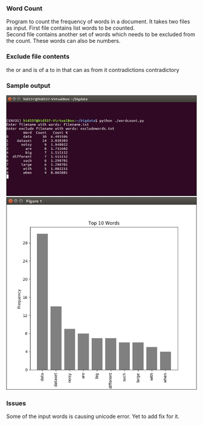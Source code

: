 ### Word Count ###
Program to count the frequency of words in a document. It takes two files as input. First file contains list words to be counted.  
Second file contains another set of words which needs to be excluded from the count. These words can also be numbers.

### Exclude file contents ###
the or and is of a to  in that can as from it contradictions contradictory
 
### Sample output ###

<p align="center">
  <img src="wordcount2.JPG" width="1000"/>
  <img src="wordcountbarchart2.JPG" width="1000"/>
</p>

### Issues ###
Some of the input words is causing unicode error. Yet to add fix for it.
